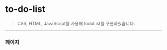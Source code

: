 # to-do-list
> CSS, HTML, JavaScript를 사용해 todoList를 구현하였습니다.
------------------------------
### 페이지
